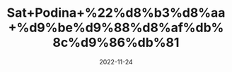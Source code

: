 ---
title: 'Sat+Podina+%22%d8%b3%d8%aa+%d9%be%d9%88%d8%af%db%8c%d9%86%db%81'
date: '2022-11-24' 
metatag: '' 
inventory: '0' 
draft: false 
# meta description 
shortDescripton: 'Menthol%22++It+helps+relax+the+intestinal+muscles+and+treat+gastrointestinal+ailments.'
description: 'Chemical+Extracts+%da%a9%d9%85%db%8c%da%a9%d9%84+%d8%b3%d8%aa'
longdescription: ''
tags: ''
brand: ''
subCategory: ''
unit: '10 gm-Pk'
sellCount: '0'
featured: False
# product Price
price: '80.0'
# Product Short Description
shortDescription: 'Menthol%22++It+helps+relax+the+intestinal+muscles+and+treat+gastrointestinal+ailments.'
productID: 'EE1F8F9D-513B-ED11-996A-005056B3A416'
type: 'products'
category: 'Chemical+Extracts+%da%a9%d9%85%db%8c%da%a9%d9%84+%d8%b3%d8%aa' 
thumnailproduct: 'https://eraconnect.blob.core.windows.net/product-images/aminsaddiquidawakhana/1d7b3c40-2a05-4069-90df-76ee9863748f.webp' 
images:
  - image: 'https://eraconnect.blob.core.windows.net/product-images/aminsaddiquidawakhana/1d7b3c40-2a05-4069-90df-76ee9863748f.webp'  
Variants:
---